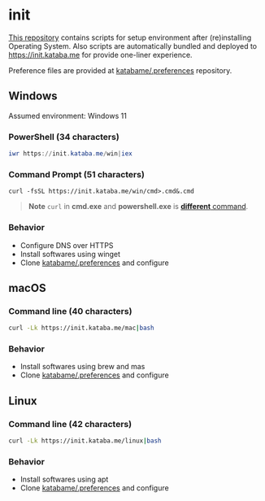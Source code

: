 # init

[This repository](https://github.com/katabame/init/) contains scripts for setup environment after (re)installing Operating System.
Also scripts are automatically bundled and deployed to <https://init.kataba.me> for provide one-liner experience.

Preference files are provided at [katabame/.preferences](https://github.com/katabame/.preferences) repository.

## Windows

Assumed environment: Windows 11

### PowerShell (34 characters)

```powershell
iwr https://init.kataba.me/win|iex
```

### Command Prompt (51 characters)

```batchfile
curl -fsSL https://init.kataba.me/win/cmd>.cmd&.cmd
```

> **Note**
> `curl` in **cmd.exe** and **powershell.exe** is [**different** command](https://curl.se/windows/microsoft.html).

### Behavior

* Configure DNS over HTTPS
* Install softwares using winget
* Clone [katabame/.preferences](https://github.com/katabame/.preferences) and configure

## macOS

### Command line (40 characters)
```bash
curl -Lk https://init.kataba.me/mac|bash
```

### Behavior
* Install softwares using brew and mas
* Clone [katabame/.preferences](https://github.com/katabame/.preferences) and configure

## Linux

### Command line (42 characters)
```bash
curl -Lk https://init.kataba.me/linux|bash
```

### Behavior
* Install softwares using apt
* Clone [katabame/.preferences](https://github.com/katabame/.preferences) and configure
